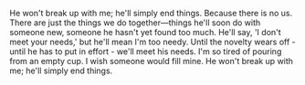 
He won't break up with me; he'll simply end things. Because there is no us. There are just the things we do together—things he'll soon do with someone new, someone he hasn't yet found too much. He'll say, 'I don't meet your needs,' but he'll mean I'm too needy. Until the novelty wears off - until he has to put in effort - we'll meet his needs. I'm so tired of pouring from an empty cup. I wish someone would fill mine. He won't break up with me; he'll simply end things.